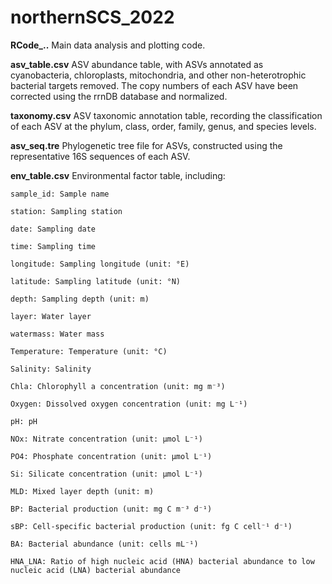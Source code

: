 # northernSCS_2022
**RCode_..**  Main data analysis and plotting code.



**asv_table.csv**  ASV abundance table, with ASVs annotated as cyanobacteria, chloroplasts, mitochondria, and other non-heterotrophic bacterial targets removed. The copy numbers of each ASV have been corrected using the rrnDB database and normalized.



**taxonomy.csv**  ASV taxonomic annotation table, recording the classification of each ASV at the phylum, class, order, family, genus, and species levels.



**asv_seq.tre**  Phylogenetic tree file for ASVs, constructed using the representative 16S sequences of each ASV.



**env_table.csv**  Environmental factor table, including:  

    sample_id: Sample name
    
    station: Sampling station
    
    date: Sampling date
    
    time: Sampling time
    
    longitude: Sampling longitude (unit: °E)
    
    latitude: Sampling latitude (unit: °N)
    
    depth: Sampling depth (unit: m)
    
    layer: Water layer
    
    watermass: Water mass
    
    Temperature: Temperature (unit: °C)
    
    Salinity: Salinity
    
    Chla: Chlorophyll a concentration (unit: mg m⁻³)
    
    Oxygen: Dissolved oxygen concentration (unit: mg L⁻¹)
    
    pH: pH
    
    NOx: Nitrate concentration (unit: µmol L⁻¹)
    
    PO4: Phosphate concentration (unit: µmol L⁻¹)
    
    Si: Silicate concentration (unit: µmol L⁻¹)

    MLD: Mixed layer depth (unit: m)
    
    BP: Bacterial production (unit: mg C m⁻³ d⁻¹)
    
    sBP: Cell-specific bacterial production (unit: fg C cell⁻¹ d⁻¹)
    
    BA: Bacterial abundance (unit: cells mL⁻¹)
    
    HNA_LNA: Ratio of high nucleic acid (HNA) bacterial abundance to low nucleic acid (LNA) bacterial abundance
